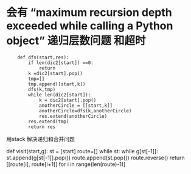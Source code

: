 
# 会有 “maximum recursion depth exceeded while calling a Python object” 递归层数问题 和超时

        def dfs(start,res):
            if len(dic2[start]) ==0:
                return
            k =dic2[start].pop()
            tmp=[]
            tmp.append([start,k])
            dfs(k,tmp)   
            while len(dic2[start]):
                k = dic2[start].pop()
                anotherCircle = [[start,k]]
                anotherCircle=dfs(k,anotherCircle)
                res.extend(anotherCircle)
            res.extend(tmp)
            return res

用stack 解决递归和合并问题

def visit(start,g):
    st = [start]
    route=[]
    while st:
        while g[st[-1]]:
            st.append(g[st[-1]].pop())
        route.append(st.pop())
    route.reverse()
    return [[route[i], route[i+1]] for i in range(len(route)-1)]